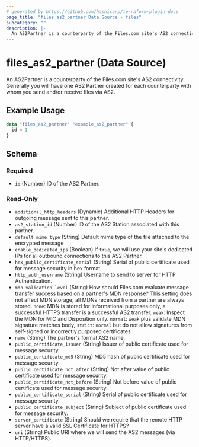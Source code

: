 ```yaml
---
# generated by https://github.com/hashicorp/terraform-plugin-docs
page_title: "files_as2_partner Data Source - files"
subcategory: ""
description: |-
  An AS2Partner is a counterparty of the Files.com site's AS2 connectivity. Generally you will have one AS2 Partner created for each counterparty with whom you send and/or receive files via AS2.
---
```


# files_as2_partner (Data Source)

An AS2Partner is a counterparty of the Files.com site's AS2 connectivity. Generally you will have one AS2 Partner created for each counterparty with whom you send and/or receive files via AS2.

## Example Usage

```terraform
data "files_as2_partner" "example_as2_partner" {
  id = 1
}
```

<!-- schema generated by tfplugindocs -->
## Schema

### Required

- `id` (Number) ID of the AS2 Partner.

### Read-Only

- `additional_http_headers` (Dynamic) Additional HTTP Headers for outgoing message sent to this partner.
- `as2_station_id` (Number) ID of the AS2 Station associated with this partner.
- `default_mime_type` (String) Default mime type of the file attached to the encrypted message
- `enable_dedicated_ips` (Boolean) If `true`, we will use your site's dedicated IPs for all outbound connections to this AS2 Partner.
- `hex_public_certificate_serial` (String) Serial of public certificate used for message security in hex format.
- `http_auth_username` (String) Username to send to server for HTTP Authentication.
- `mdn_validation_level` (String) How should Files.com evaluate message transfer success based on a partner's MDN response?  This setting does not affect MDN storage; all MDNs received from a partner are always stored. `none`: MDN is stored for informational purposes only, a successful HTTPS transfer is a successful AS2 transfer. `weak`: Inspect the MDN for MIC and Disposition only. `normal`: `weak` plus validate MDN signature matches body, `strict`: `normal` but do not allow signatures from self-signed or incorrectly purposed certificates.
- `name` (String) The partner's formal AS2 name.
- `public_certificate_issuer` (String) Issuer of public certificate used for message security.
- `public_certificate_md5` (String) MD5 hash of public certificate used for message security.
- `public_certificate_not_after` (String) Not after value of public certificate used for message security.
- `public_certificate_not_before` (String) Not before value of public certificate used for message security.
- `public_certificate_serial` (String) Serial of public certificate used for message security.
- `public_certificate_subject` (String) Subject of public certificate used for message security.
- `server_certificate` (String) Should we require that the remote HTTP server have a valid SSL Certificate for HTTPS?
- `uri` (String) Public URI where we will send the AS2 messages (via HTTP/HTTPS).
